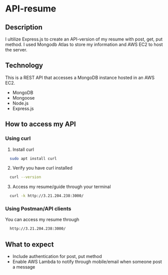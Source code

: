 # API-resume

## Description
I ultilize Express.js to create an API-version of my resume with post, get, put method. I used Mongodb Atlas to store my information and AWS EC2 to host the server.

## Technology
This is a REST API that accesses a MongoDB instance hosted in an AWS EC2.
-  MongoDB
-  Mongoose
-  Node.js
-  Express.js

## How to access my API

### Using curl
1. Install curl
```sh
  sudo apt install curl
  ```
2. Verify you have curl installed
```sh
  curl --version
  ```
3. Access my resume/guide through your terminal
```sh
  curl -k http://3.21.204.238:3000/
  ```
### Using Postman/API clients

You can access my resume through
```sh
  http://3.21.204.238:3000/
  ```

## What to expect
- Include authentication for post, put method
- Enable AWS Lambda to notify through mobile/email when someone post a message

